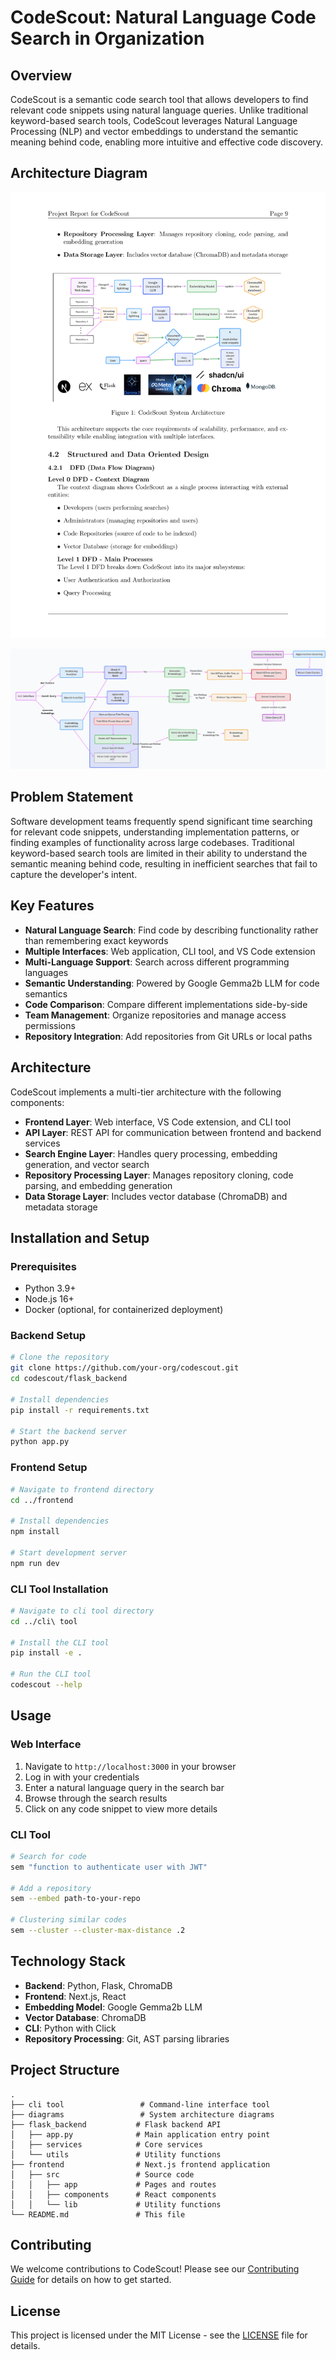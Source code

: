 # CodeScout: Natural Language Code Search in Organization

## Overview

CodeScout is a semantic code search tool that allows developers to find relevant code snippets using natural language queries. Unlike traditional keyword-based search tools, CodeScout leverages Natural Language Processing (NLP) and vector embeddings to understand the semantic meaning behind code, enabling more intuitive and effective code discovery.

## Architecture Diagram
![Architecture - Overall](diagrams/architecture.png)

![Architecture - CLI](diagrams/flowchart.png)

## Problem Statement

Software development teams frequently spend significant time searching for relevant code snippets, understanding implementation patterns, or finding examples of functionality across large codebases. Traditional keyword-based search tools are limited in their ability to understand the semantic meaning behind code, resulting in inefficient searches that fail to capture the developer's intent.

## Key Features

- **Natural Language Search**: Find code by describing functionality rather than remembering exact keywords
- **Multiple Interfaces**: Web application, CLI tool, and VS Code extension
- **Multi-Language Support**: Search across different programming languages
- **Semantic Understanding**: Powered by Google Gemma2b LLM for code semantics
- **Code Comparison**: Compare different implementations side-by-side
- **Team Management**: Organize repositories and manage access permissions
- **Repository Integration**: Add repositories from Git URLs or local paths

## Architecture

CodeScout implements a multi-tier architecture with the following components:

- **Frontend Layer**: Web interface, VS Code extension, and CLI tool
- **API Layer**: REST API for communication between frontend and backend services
- **Search Engine Layer**: Handles query processing, embedding generation, and vector search
- **Repository Processing Layer**: Manages repository cloning, code parsing, and embedding generation
- **Data Storage Layer**: Includes vector database (ChromaDB) and metadata storage

## Installation and Setup

### Prerequisites

- Python 3.9+
- Node.js 16+
- Docker (optional, for containerized deployment)

### Backend Setup

```bash
# Clone the repository
git clone https://github.com/your-org/codescout.git
cd codescout/flask_backend

# Install dependencies
pip install -r requirements.txt

# Start the backend server
python app.py
```

### Frontend Setup

```bash
# Navigate to frontend directory
cd ../frontend

# Install dependencies
npm install

# Start development server
npm run dev
```

### CLI Tool Installation

```bash
# Navigate to cli tool directory
cd ../cli\ tool

# Install the CLI tool
pip install -e .

# Run the CLI tool
codescout --help
```

## Usage

### Web Interface

1. Navigate to `http://localhost:3000` in your browser
2. Log in with your credentials
3. Enter a natural language query in the search bar
4. Browse through the search results
5. Click on any code snippet to view more details

### CLI Tool

```bash
# Search for code
sem "function to authenticate user with JWT"

# Add a repository
sem --embed path-to-your-repo

# Clustering similar codes 
sem --cluster --cluster-max-distance .2
```

## Technology Stack

- **Backend**: Python, Flask, ChromaDB
- **Frontend**: Next.js, React
- **Embedding Model**: Google Gemma2b LLM
- **Vector Database**: ChromaDB
- **CLI**: Python with Click
- **Repository Processing**: Git, AST parsing libraries

## Project Structure

```
.
├── cli tool                 # Command-line interface tool
├── diagrams                 # System architecture diagrams
├── flask_backend           # Flask backend API
│   ├── app.py              # Main application entry point
│   ├── services            # Core services
│   └── utils               # Utility functions
├── frontend                # Next.js frontend application
│   ├── src                 # Source code
│   │   ├── app             # Pages and routes
│   │   ├── components      # React components
│   │   └── lib             # Utility functions
└── README.md               # This file
```

## Contributing

We welcome contributions to CodeScout! Please see our [Contributing Guide](CONTRIBUTING.md) for details on how to get started.

## License

This project is licensed under the MIT License - see the [LICENSE](LICENSE) file for details.
